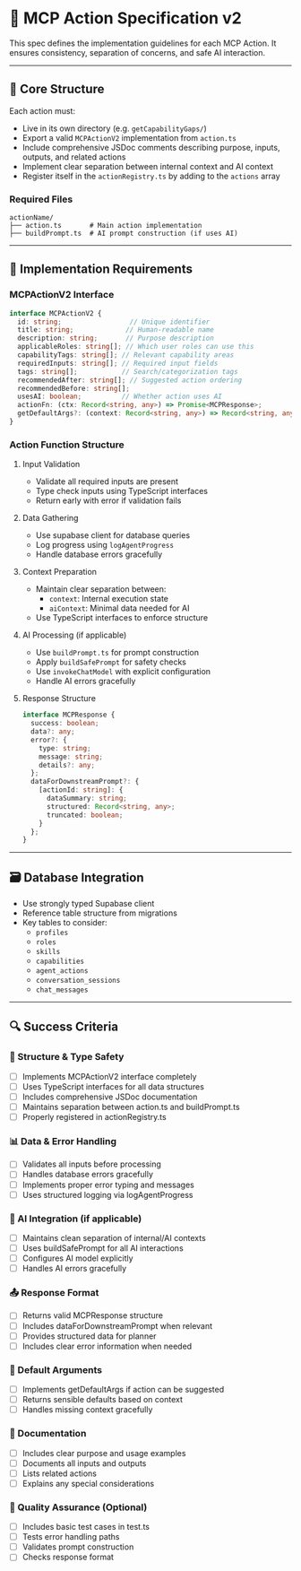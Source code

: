 # 📄 MCP Action Specification v2

This spec defines the implementation guidelines for each MCP Action. It ensures consistency, separation of concerns, and safe AI interaction.

---

## 🧱 Core Structure

Each action must:
- Live in its own directory (e.g. `getCapabilityGaps/`)
- Export a valid `MCPActionV2` implementation from `action.ts`
- Include comprehensive JSDoc comments describing purpose, inputs, outputs, and related actions
- Implement clear separation between internal context and AI context
- Register itself in the `actionRegistry.ts` by adding to the `actions` array

### Required Files
```
actionName/
├── action.ts       # Main action implementation
├── buildPrompt.ts  # AI prompt construction (if uses AI)
```

---

## 🔄 Implementation Requirements

### MCPActionV2 Interface
```typescript
interface MCPActionV2 {
  id: string;                 // Unique identifier
  title: string;             // Human-readable name
  description: string;       // Purpose description
  applicableRoles: string[]; // Which user roles can use this
  capabilityTags: string[]; // Relevant capability areas
  requiredInputs: string[]; // Required input fields
  tags: string[];           // Search/categorization tags
  recommendedAfter: string[]; // Suggested action ordering
  recommendedBefore: string[];
  usesAI: boolean;          // Whether action uses AI
  actionFn: (ctx: Record<string, any>) => Promise<MCPResponse>;
  getDefaultArgs?: (context: Record<string, any>) => Record<string, any>;
}
```

### Action Function Structure
1. Input Validation
   - Validate all required inputs are present
   - Type check inputs using TypeScript interfaces
   - Return early with error if validation fails

2. Data Gathering
   - Use supabase client for database queries
   - Log progress using `logAgentProgress`
   - Handle database errors gracefully

3. Context Preparation
   - Maintain clear separation between:
     - `context`: Internal execution state
     - `aiContext`: Minimal data needed for AI
   - Use TypeScript interfaces to enforce structure

4. AI Processing (if applicable)
   - Use `buildPrompt.ts` for prompt construction
   - Apply `buildSafePrompt` for safety checks
   - Use `invokeChatModel` with explicit configuration
   - Handle AI errors gracefully

5. Response Structure
   ```typescript
   interface MCPResponse {
     success: boolean;
     data?: any;
     error?: {
       type: string;
       message: string;
       details?: any;
     };
     dataForDownstreamPrompt?: {
       [actionId: string]: {
         dataSummary: string;
         structured: Record<string, any>;
         truncated: boolean;
       }
     };
   }
   ```

---

## 🗃️ Database Integration

- Use strongly typed Supabase client
- Reference table structure from migrations
- Key tables to consider:
  - `profiles`
  - `roles`
  - `skills`
  - `capabilities`
  - `agent_actions`
  - `conversation_sessions`
  - `chat_messages`

---

## 🔍 Success Criteria

### 🔧 Structure & Type Safety
- [ ] Implements MCPActionV2 interface completely
- [ ] Uses TypeScript interfaces for all data structures
- [ ] Includes comprehensive JSDoc documentation
- [ ] Maintains separation between action.ts and buildPrompt.ts
- [ ] Properly registered in actionRegistry.ts

### 📊 Data & Error Handling
- [ ] Validates all inputs before processing
- [ ] Handles database errors gracefully
- [ ] Implements proper error typing and messages
- [ ] Uses structured logging via logAgentProgress

### 🧠 AI Integration (if applicable)
- [ ] Maintains clean separation of internal/AI contexts
- [ ] Uses buildSafePrompt for all AI interactions
- [ ] Configures AI model explicitly
- [ ] Handles AI errors gracefully

### 📤 Response Format
- [ ] Returns valid MCPResponse structure
- [ ] Includes dataForDownstreamPrompt when relevant
- [ ] Provides structured data for planner
- [ ] Includes clear error information when needed

### 🔄 Default Arguments
- [ ] Implements getDefaultArgs if action can be suggested
- [ ] Returns sensible defaults based on context
- [ ] Handles missing context gracefully

### 📝 Documentation
- [ ] Includes clear purpose and usage examples
- [ ] Documents all inputs and outputs
- [ ] Lists related actions
- [ ] Explains any special considerations

### 🎯 Quality Assurance (Optional)
- [ ] Includes basic test cases in test.ts
- [ ] Tests error handling paths
- [ ] Validates prompt construction
- [ ] Checks response format